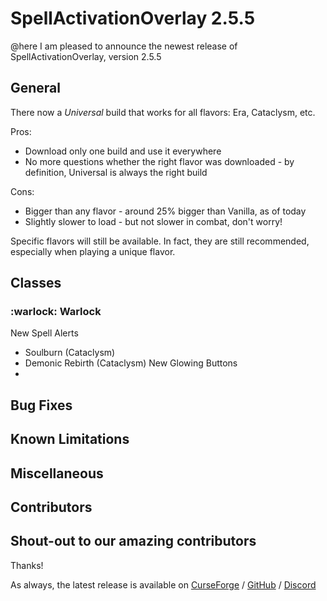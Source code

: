 # SpellActivationOverlay 2.5.5
@here I am pleased to announce the newest release of SpellActivationOverlay, version 2.5.5
## General
There now a _Universal_ build that works for all flavors: Era, Cataclysm, etc.

Pros:
- Download only one build and use it everywhere
- No more questions whether the right flavor was downloaded - by definition, Universal is always the right build

Cons:
- Bigger than any flavor - around 25% bigger than Vanilla, as of today
- Slightly slower to load - but not slower in combat, don't worry!

Specific flavors will still be available. In fact, they are still recommended, especially when playing a unique flavor.
## Classes
### :warlock:  Warlock
New Spell Alerts
- Soulburn (Cataclysm)
- Demonic Rebirth (Cataclysm)
New Glowing Buttons
- 
## Bug Fixes
## Known Limitations
## Miscellaneous
## Contributors
Shout-out to our amazing contributors
- 
Thanks!

As always, the latest release is available on [CurseForge](https://www.curseforge.com/wow/addons/spellactivationoverlay) / [GitHub](https://github.com/ennvina/spellactivationoverlay/releases/latest) / [Discord](https://discord.com/channels/1013194771969355858/1379111832207228938)